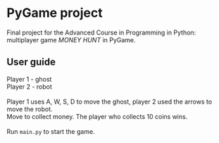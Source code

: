 # PyGame project
Final project for the Advanced Course in Programming in Python: multiplayer game *MONEY HUNT* in PyGame. 

## User guide
Player 1 - ghost <br/>
Player 2 - robot <br/>
<br/>
Player 1 uses A, W, S, D to move the ghost, player 2 used the arrows to move the robot. <br/>
Move to collect money. The player who collects 10 coins wins. <br/>
<br/>
Run ```main.py``` to start the game. 
